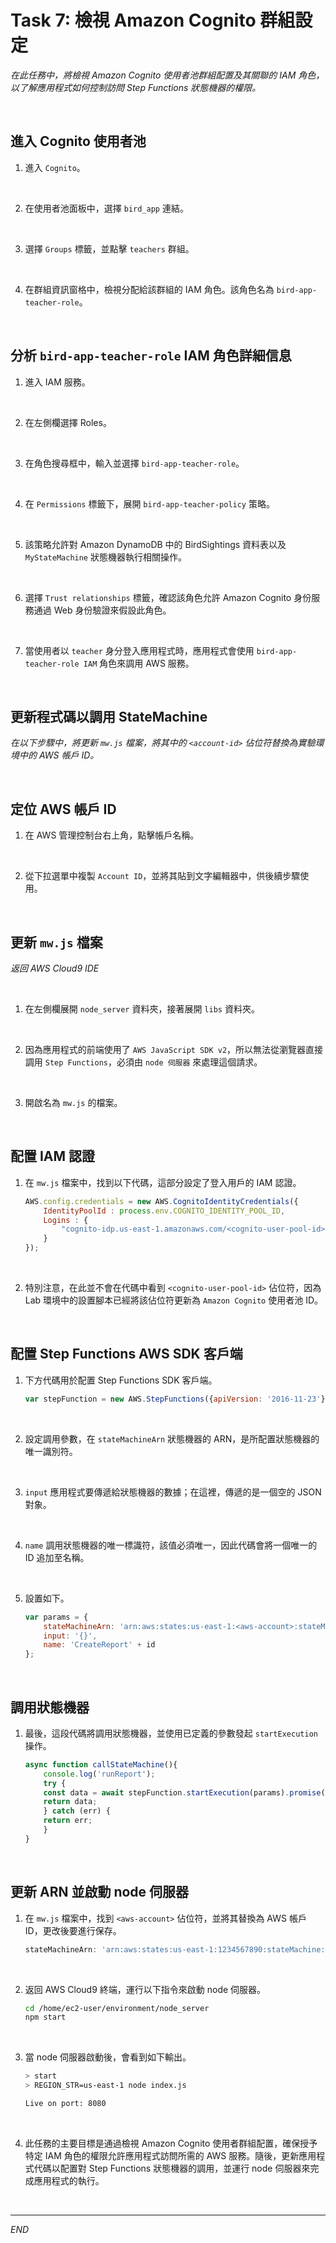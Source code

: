 # Task 7: 檢視 Amazon Cognito 群組設定

_在此任務中，將檢視 Amazon Cognito 使用者池群組配置及其關聯的 IAM 角色，以了解應用程式如何控制訪問 Step Functions 狀態機器的權限。_

<br>

## 進入 Cognito 使用者池

1. 進入 `Cognito`。

<br>

2. 在使用者池面板中，選擇 `bird_app` 連結。

<br>

3. 選擇 `Groups` 標籤，並點擊 `teachers` 群組。

<br>

4. 在群組資訊窗格中，檢視分配給該群組的 IAM 角色。該角色名為 `bird-app-teacher-role`。

<br>

## 分析 `bird-app-teacher-role` IAM 角色詳細信息

1. 進入 IAM 服務。

<br>

2. 在左側欄選擇 Roles。

<br>

3. 在角色搜尋框中，輸入並選擇 `bird-app-teacher-role`。

<br>

4. 在 `Permissions` 標籤下，展開 `bird-app-teacher-policy` 策略。

<br>

5. 該策略允許對 Amazon DynamoDB 中的 BirdSightings 資料表以及 `MyStateMachine` 狀態機器執行相關操作。

<br>

6. 選擇 `Trust relationships` 標籤，確認該角色允許 Amazon Cognito 身份服務通過 Web 身份驗證來假設此角色。

<br>

7. 當使用者以 `teacher` 身分登入應用程式時，應用程式會使用 `bird-app-teacher-role IAM` 角色來調用 AWS 服務。

<br>

## 更新程式碼以調用 StateMachine

_在以下步驟中，將更新 `mw.js` 檔案，將其中的 `<account-id>` 佔位符替換為實驗環境中的 AWS 帳戶 ID。_

<br>

## 定位 AWS 帳戶 ID

1. 在 AWS 管理控制台右上角，點擊帳戶名稱。

<br>

2. 從下拉選單中複製 `Account ID`，並將其貼到文字編輯器中，供後續步驟使用。

<br>

## 更新 `mw.js` 檔案

_返回 AWS Cloud9 IDE_

<br>

1. 在左側欄展開 `node_server` 資料夾，接著展開 `libs` 資料夾。

<br>

2. 因為應用程式的前端使用了 `AWS JavaScript SDK v2`，所以無法從瀏覽器直接調用 `Step Functions`，必須由 `node 伺服器` 來處理這個請求。

<br>

3. 開啟名為 `mw.js` 的檔案。

<br>

## 配置 IAM 認證

1. 在 `mw.js` 檔案中，找到以下代碼，這部分設定了登入用戶的 IAM 認證。

    ```javascript
    AWS.config.credentials = new AWS.CognitoIdentityCredentials({
        IdentityPoolId : process.env.COGNITO_IDENTITY_POOL_ID,
        Logins : {
            "cognito-idp.us-east-1.amazonaws.com/<cognito-user-pool-id>": bearer_str
        }
    });
    ```

<br>

2. 特別注意，在此並不會在代碼中看到 `<cognito-user-pool-id>` 佔位符，因為 Lab 環境中的設置腳本已經將該佔位符更新為 `Amazon Cognito` 使用者池 ID。

<br>

## 配置 Step Functions AWS SDK 客戶端

1. 下方代碼用於配置 Step Functions SDK 客戶端。

    ```javascript
    var stepFunction = new AWS.StepFunctions({apiVersion: '2016-11-23'});
    ```

<br>

2. 設定調用參數，在 `stateMachineArn` 狀態機器的 ARN，是所配置狀態機器的唯一識別符。

<br>

3. `input` 應用程式要傳遞給狀態機器的數據；在這裡，傳遞的是一個空的 JSON 對象。

<br>

4. `name` 調用狀態機器的唯一標識符，該值必須唯一，因此代碼會將一個唯一的 ID 追加至名稱。

<br>

5. 設置如下。

    ```javascript
    var params = {
        stateMachineArn: 'arn:aws:states:us-east-1:<aws-account>:stateMachine:MyStateMachine',
        input: '{}',
        name: 'CreateReport' + id
    };
    ```

<br>

## 調用狀態機器

1. 最後，這段代碼將調用狀態機器，並使用已定義的參數發起 `startExecution` 操作。

    ```javascript
    async function callStateMachine(){
        console.log('runReport');
        try {
        const data = await stepFunction.startExecution(params).promise();
        return data;
        } catch (err) {
        return err;
        }
    }
    ```

<br>

## 更新 ARN 並啟動 node 伺服器

1. 在 `mw.js` 檔案中，找到 `<aws-account>` 佔位符，並將其替換為 AWS 帳戶 ID，更改後要進行保存。

    ```javascript
    stateMachineArn: 'arn:aws:states:us-east-1:1234567890:stateMachine:MyStateMachine',
    ```

<br>

2. 返回 AWS Cloud9 終端，運行以下指令來啟動 node 伺服器。

    ```bash
    cd /home/ec2-user/environment/node_server
    npm start
    ```

<br>

3. 當 node 伺服器啟動後，會看到如下輸出。

    ```bash
    > start
    > REGION_STR=us-east-1 node index.js

    Live on port: 8080
    ```

<br>

4. 此任務的主要目標是通過檢視 Amazon Cognito 使用者群組配置，確保授予特定 IAM 角色的權限允許應用程式訪問所需的 AWS 服務。隨後，更新應用程式代碼以配置對 Step Functions 狀態機器的調用，並運行 node 伺服器來完成應用程式的執行。

<br>

___

_END_